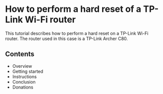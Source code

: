 # How to perform a hard reset of a TP-Link Wi-Fi router
This tutorial describes how to perform a hard reset on a TP-Link Wi-Fi router. The router used in this case is a TP-Link Archer C80.

## Contents
- Overview
- Getting started
- Instructions
- Conclusion
- Donations
